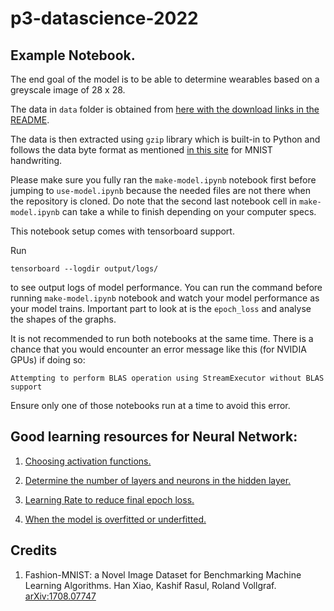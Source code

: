 # p3-datascience-2022

## Example Notebook.

The end goal of the model is to be able to determine wearables based on a greyscale image of 28 x 28.

The data in `data` folder is obtained from [here with the download links in the README](https://github.com/zalandoresearch/fashion-mnist).

The data is then extracted using `gzip` library which is built-in to Python and follows the data byte format as mentioned [in this site](http://yann.lecun.com/exdb/mnist/) for MNIST handwriting.

Please make sure you fully ran the `make-model.ipynb` notebook first before jumping to `use-model.ipynb` because the needed files are not there when the repository is cloned. Do note that the second last notebook cell in `make-model.ipynb` can take a while to finish depending on your computer specs.

This notebook setup comes with tensorboard support.

Run
```
tensorboard --logdir output/logs/
```
to see output logs of model performance. You can run the command before running `make-model.ipynb` notebook and watch your model performance as your model trains. Important part to look at is the `epoch_loss` and analyse the shapes of the graphs.

It is not recommended to run both notebooks at the same time. There is a chance that you would encounter an error message like this (for NVIDIA GPUs) if doing so:
```
Attempting to perform BLAS operation using StreamExecutor without BLAS support
```
Ensure only one of those notebooks run at a time to avoid this error.

## Good learning resources for Neural Network:

1. [Choosing activation functions.](https://machinelearningmastery.com/choose-an-activation-function-for-deep-learning/)

2. [Determine the number of layers and neurons in the hidden layer.](https://medium.com/geekculture/introduction-to-neural-network-2f8b8221fbd3)

3. [Learning Rate to reduce final epoch loss.](https://towardsdatascience.com/understanding-learning-rates-and-how-it-improves-performance-in-deep-learning-d0d4059c1c10)

4. [When the model is overfitted or underfitted.](https://www.v7labs.com/blog/overfitting)

## Credits

1. Fashion-MNIST: a Novel Image Dataset for Benchmarking Machine Learning Algorithms. Han Xiao, Kashif Rasul, Roland Vollgraf. [arXiv:1708.07747](arxiv.org/abs/1708.07747)
